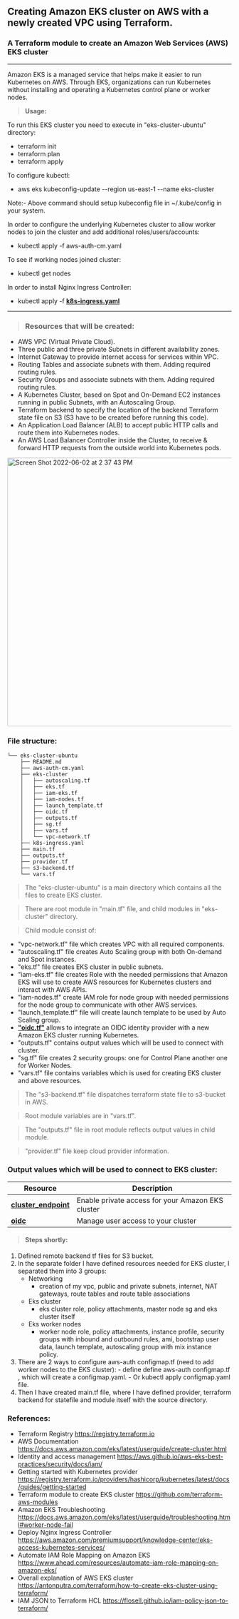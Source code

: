 ## **Creating Amazon EKS cluster on AWS with a newly created VPC using Terraform**.

### **A Terraform module to create an Amazon Web Services (AWS) EKS cluster**

---

Amazon EKS is a managed service that helps make it easier to run Kubernetes on AWS. Through EKS, organizations can run Kubernetes without installing and operating a Kubernetes control plane or worker nodes.

>**Usage:**

To run this EKS cluster you need to execute in "eks-cluster-ubuntu" directory:
- terraform init
- terraform plan
- terraform apply

To configure kubectl:
- aws eks kubeconfig-update --region us-east-1 --name eks-cluster

Note:- Above command should setup kubeconfig file in ~/.kube/config in your system.


In order to configure the underlying Kubernetes cluster to allow worker nodes to join the cluster and add additional roles/users/accounts:
- kubectl apply -f aws-auth-cm.yaml


To see if working nodes joined cluster:
- kubectl get nodes


In order to install Nginx Ingress Controller:
- kubectl apply -f __[k8s-ingress.yaml](https://aws.amazon.com/premiumsupport/knowledge-center/eks-unhealthy-worker-node-nginx/)__

---

>### Resources that will be created:

- AWS VPC (Virtual Private Cloud).
- Three public and three private Subnets in different availability zones.
- Internet Gateway to provide internet access for services within VPC.
- Routing Tables and associate subnets with them. Adding required routing rules.
- Security Groups and associate subnets with them. Adding required routing rules.
- A Kubernetes Cluster, based on Spot and On-Demand EC2 instances running in public Subnets, with an Autoscaling Group.
- Terraform backend to specify the location of the backend Terraform state file on S3 (S3 have to be created before running this code).
- An Application Load Balancer (ALB) to accept public HTTP calls and route them into Kubernetes nodes.
- An AWS Load Balancer Controller inside the Cluster, to receive & forward HTTP requests from the outside world into Kubernetes pods.

<img width="602" alt="Screen Shot 2022-06-02 at 2 37 43 PM" src="https://user-images.githubusercontent.com/60176670/171769042-5eaaa64d-9886-4515-adff-b22138169a90.png">

### File structure:
```
└── eks-cluster-ubuntu
    ├── README.md
    ├── aws-auth-cm.yaml
    ├── eks-cluster
    │   ├── autoscaling.tf
    │   ├── eks.tf
    │   ├── iam-eks.tf
    │   ├── iam-nodes.tf
    │   ├── launch_template.tf
    │   ├── oidc.tf
    │   ├── outputs.tf
    │   ├── sg.tf
    │   ├── vars.tf
    │   └── vpc-network.tf
    ├── k8s-ingress.yaml
    ├── main.tf
    ├── outputs.tf
    ├── provider.tf
    ├── s3-backend.tf
    └── vars.tf
```
>The "eks-cluster-ubuntu" is a main directory which contains all the files to create EKS cluster.

>There are root module in "main.tf" file, and child modules in "eks-cluster" directory. 

> Child module consist of:
- "vpc-network.tf" file which creates VPC with all required components.
- "autoscaling.tf" file creates Auto Scaling group with both On-demand and Spot instances.
- "eks.tf" file creates EKS cluster in public subnets.
- "iam-eks.tf" file creates Role with the needed permissions that Amazon EKS will use to create AWS resources for Kubernetes clusters and interact with AWS APIs.
- "iam-nodes.tf" create IAM role for node group with needed permissions for the node group to communicate with other AWS services.
- "launch_template.tf" file will create launch template to be used by Auto Scaling group.
- __["oidc.tf"](https://aws.amazon.com/blogs/containers/introducing-oidc-identity-provider-authentication-amazon-eks/)__ allows to integrate an OIDC identity provider with a new Amazon EKS cluster running Kubernetes.
- "outputs.tf" contains output values which will be used to connect with cluster.
- "sg.tf" file creates 2 security groups: one for Control Plane another one for Worker Nodes.
- "vars.tf" file contains variables which is used for creating EKS cluster and above resources.

> The "s3-backend.tf" file dispatches terraform state file to s3-bucket in AWS.

> Root module variables are in "vars.tf".

> The "outputs.tf" file in root module reflects output values in child module.

> "provider.tf" file keep cloud provider information.

### Output values which will be used to connect to EKS cluster:
| Resource                     | Description |
| ---------------------------- | ----------- |
|   __[cluster_endpoint](https://docs.aws.amazon.com/eks/latest/userguide/cluster-endpoint.html)__           | Enable private access for your Amazon EKS cluster |
| __[oidc](https://aws.amazon.com/blogs/containers/introducing-oidc-identity-provider-authentication-amazon-eks/)__                         | Manage user access to your cluster


>#### Steps shortly:

1. Defined remote backend tf files for S3 bucket.
2. In the separate folder I have defined resources needed for EKS cluster, I separated them into 3 groups:
	- Networking
		- creation of my vpc, public and private subnets, internet, NAT gateways, route tables and route table associations
	- Eks cluster
		- eks cluster role, policy attachments, master node sg and eks cluster itself
	- Eks worker nodes
		- worker node role, policy attachments, instance profile, security groups with inbound and outbound rules, ami, bootstrap user data, launch template, autoscaling group with mix instance policy.
4. There are 2 ways to configure aws-auth configmap.tf (need to add worker nodes to the EKS cluster):
        - define define aws-auth configmap.tf , which will create a configmap.yaml. 
        - Or kubectl apply configmap.yaml file.
5. Then I have created main.tf file, where I have defined provider, terraform backend for statefile and module itself with the source directory.


### References:

- Terraform Registry https://registry.terraform.io
- AWS Documentation https://docs.aws.amazon.com/eks/latest/userguide/create-cluster.html
- Identity and access management https://aws.github.io/aws-eks-best-practices/security/docs/iam/
- Getting started with Kubernetes provider https://registry.terraform.io/providers/hashicorp/kubernetes/latest/docs/guides/getting-started
- Terraform module to create EKS cluster https://github.com/terraform-aws-modules
- Amazon EKS Troubleshooting https://docs.aws.amazon.com/eks/latest/userguide/troubleshooting.html#worker-node-fail
- Deploy Nginx Ingress Controller https://aws.amazon.com/premiumsupport/knowledge-center/eks-access-kubernetes-services/
- Automate IAM Role Mapping on Amazon EKS https://www.ahead.com/resources/automate-iam-role-mapping-on-amazon-eks/
- Overall explanation of AWS EKS cluster https://antonputra.com/terraform/how-to-create-eks-cluster-using-terraform/
- IAM JSON to Terraform HCL https://flosell.github.io/iam-policy-json-to-terraform/

